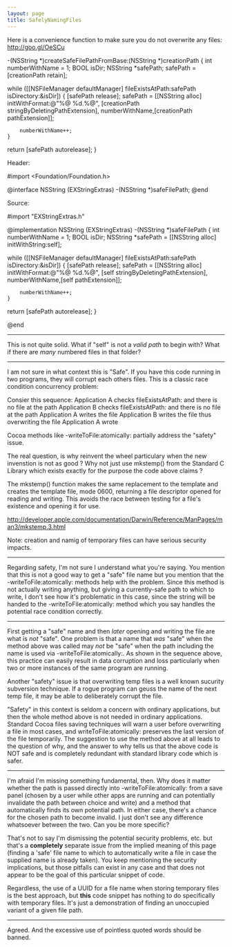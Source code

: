 ```yaml
---
layout: page
title: SafelyNamingFiles
---
```


Here is a convenience function to make sure you do not overwrite any files: http://goo.gl/OeSCu

    
-(NSString *)createSafeFilePathFromBase:(NSString *)creationPath
{
int numberWithName = 1;
BOOL isDir;
NSString *safePath;
safePath = [creationPath retain];

while ([[NSFileManager defaultManager] fileExistsAtPath:safePath
                                            isDirectory:&isDir])
    {
        [safePath release];
        safePath = [[NSString alloc] initWithFormat:@"%@ %d.%@",
            [creationPath stringByDeletingPathExtension],
            numberWithName,[creationPath pathExtension]];
        
        numberWithName++;
    }


return [safePath autorelease];
}


Header:
    
#import <Foundation/Foundation.h>

@interface NSString (EXStringExtras)
-(NSString *)safeFilePath;
@end

Source:
    
#import "EXStringExtras.h"

@implementation NSString (EXStringExtras)
-(NSString *)safeFilePath
{
int numberWithName = 1;
BOOL isDir;
NSString *safePath = [[NSString alloc] initWithString:self];

while ([[NSFileManager defaultManager] fileExistsAtPath:safePath
                                            isDirectory:&isDir])
    {
        [safePath release];
        safePath = [[NSString alloc] initWithFormat:@"%@ %d.%@",
            [self 	stringByDeletingPathExtension],
            numberWithName,[self pathExtension]];
        
        numberWithName++;
    }

return [safePath autorelease];
}

@end


----

This is not quite solid. What if "self" is not a *valid path* to begin with? What if there are *many* numbered files in that folder?

----
I am not sure in what context this is "Safe".  If you have this code running in two programs, they will corrupt each others files.  This is a classic race condition concurrency problem:

Consier this sequence:
Application A checks fileExistsAtPath: and there is no file at the path
Application B checks fileExistsAtPath: and there is no file at the path
Application A writes the file
Application B writes the file thus overwriting the file Application A wrote

Cocoa methods like -writeToFile:atomically: partially address the "safety" issue.

The real question, is why reinvent the wheel particulary when the new invenstion is not as good ?  Why not just use mkstemp() from the Standard C Library which exists exactly for the purpose the code above claims ?

The mkstemp() function makes the same replacement to the template and
     creates the template file, mode 0600, returning a file descriptor opened
     for reading and writing.  This avoids the race between testing for a
     file's existence and opening it for use.


http://developer.apple.com/documentation/Darwin/Reference/ManPages/man3/mkstemp.3.html

Note: creation and namig of temporary files can have serious security impacts.

----

Regarding safety, I'm not sure I understand what you're saying. You mention that this is not a good way to get a "safe" file name but you mention that the -writeToFile:atomically: methods help with the problem. Since this method is not actually writing anything, but giving a currently-safe path to which to write, I don't see how it's problematic in this case, since the string will be handed to the -writeToFile:atomically: method which you say handles the potential race condition correctly.

----
First getting a "safe" name and then _later_ opening and writing the file are what is _not_ "safe".  One problem is that a name that _was_ "safe" when the method above was called may _not_ be "safe" when the path including the name is used via -writeToFile:atomically:.  As shown in the sequence above, this practice can easily result in data corruption and loss particularly when two or more instances of the same program are running.

Another "safety" issue is that overwriting temp files is a well known sucurity subversion technique.  If a rogue program can geuss the name of the next temp file, it may be able to deliberately corrupt the file.

"Safety" in this context is seldom a concern with ordinary applications, but then the whole method above is not needed in ordinary applications.  Standard Cocoa files saving techniques will warn a user before overwriting a file in most cases, and writeToFile:atomically: preserves the last version of the file temporarily.  The suggestion to use the method above at all leads to the question of why, and the answer to why tells us that the above code is NOT safe and is completely redundant with standard library code which is safer.

----

I'm afraid I'm missing something fundamental, then. Why does it matter whether the path is passed directly into -writeToFile:atomically: from a save panel (chosen by a user while other apps are running and can potentially invalidate the path between choice and write) and a method that automatically finds its own potential path. In either case, there's a chance for the chosen path to become invalid. I just don't see any difference whatsoever between the two. Can you be more specific?

That's not to say I'm dismissing the potential security problems, etc. but that's a **completely** separate issue from the implied meaning of this page (finding a 'safe' file name to which to automatically write a file in case the supplied name is already taken). You keep mentioning the security implications, but those pitfalls can exist in any case and that does not appear to be the goal of this particular snippet of code.

Regardless, the use of a UUID for a file name when storing temporary files is the best approach, but **this** code snippet has nothing to do specifically with temporary files. It's just a demonstration of finding an unoccupied variant of a given file path.

----

Agreed. And the excessive use of pointless quoted words should be banned.

